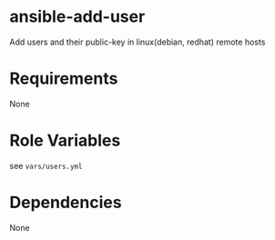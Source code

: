 # ansible-add-user
Add users and their public-key in linux(debian, redhat) remote hosts
# Requirements
None
# Role Variables
see `vars/users.yml`
# Dependencies
None
